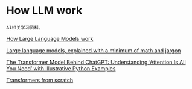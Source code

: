 # How LLM work

    AI相关学习资料。

[How Large Language Models work](https://medium.com/data-science-at-microsoft/how-large-language-models-work-91c362f5b78f)

[Large language models, explained with a minimum of math and jargon](https://www.understandingai.org/p/large-language-models-explained-with)

[The Transformer Model Behind ChatGPT: Understanding ‘Attention Is All You Need’ with Illustrative Python Examples](https://medium.com/@dahami/the-transformer-model-behind-chatgpt-understanding-attention-is-all-you-need-with-illustrative-37b8f5705289)

[Transformers from scratch](https://peterbloem.nl/blog/transformers)
